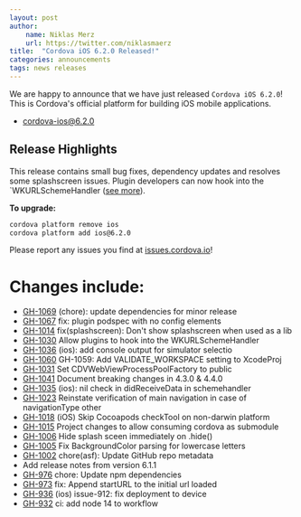 ```yaml
---
layout: post
author:
    name: Niklas Merz
    url: https://twitter.com/niklasmaerz
title:  "Cordova iOS 6.2.0 Released!"
categories: announcements
tags: news releases
---
```


We are happy to announce that we have just released `Cordova iOS 6.2.0`! This is Cordova's official platform for building iOS mobile applications.

* [cordova-ios@6.2.0](https://www.npmjs.com/package/cordova-ios)

## Release Highlights

This release contains small bug fixes, dependency updates and resolves some splashscreen issues. Plugin developers can now hook into the `WKURLSchemeHandler ([see more](https://github.com/apache/cordova-ios/pull/1030)).

**To upgrade:**

```bash
cordova platform remove ios
cordova platform add ios@6.2.0
```

Please report any issues you find at [issues.cordova.io](http://issues.cordova.io/)!

<!--more-->
# Changes include:

* [GH-1069](https://github.com/apache/cordova-ios/pull/1069) (chore): update dependencies for minor release
* [GH-1067](https://github.com/apache/cordova-ios/pull/1067) fix: plugin podspec with no config elements
* [GH-1014](https://github.com/apache/cordova-ios/pull/1014) fix(splashscreen): Don't show splashscreen when used as a lib
* [GH-1030](https://github.com/apache/cordova-ios/pull/1030) Allow plugins to hook into the WKURLSchemeHandler
* [GH-1036](https://github.com/apache/cordova-ios/pull/1036) (ios): add console output for simulator selectio
* [GH-1060](https://github.com/apache/cordova-ios/pull/1060) GH-1059: Add VALIDATE_WORKSPACE setting to XcodeProj
* [GH-1031](https://github.com/apache/cordova-ios/pull/1031) Set CDVWebViewProcessPoolFactory to public
* [GH-1041](https://github.com/apache/cordova-ios/pull/1041) Document breaking changes in 4.3.0 & 4.4.0
* [GH-1035](https://github.com/apache/cordova-ios/pull/1035) (ios): nil check in didReceiveData in schemehandler
* [GH-1023](https://github.com/apache/cordova-ios/pull/1023) Reinstate verification of main navigation in case of navigationType other
* [GH-1018](https://github.com/apache/cordova-ios/pull/1018) (iOS) Skip Cocoapods checkTool on non-darwin platform
* [GH-1015](https://github.com/apache/cordova-ios/pull/1015) Project changes to allow consuming cordova as submodule
* [GH-1006](https://github.com/apache/cordova-ios/pull/1006) Hide splash sceen immediately on .hide()
* [GH-1005](https://github.com/apache/cordova-ios/pull/1005) Fix BackgroundColor parsing for lowercase letters
* [GH-1002](https://github.com/apache/cordova-ios/pull/1002) chore(asf): Update GitHub repo metadata
* Add release notes from version 6.1.1
* [GH-976](https://github.com/apache/cordova-ios/pull/976) chore: Update npm dependencies
* [GH-973](https://github.com/apache/cordova-ios/pull/973) fix: Append startURL to the initial url loaded
* [GH-936](https://github.com/apache/cordova-ios/pull/936) (ios) issue-912: fix deployment to device
* [GH-932](https://github.com/apache/cordova-ios/pull/932) ci: add node 14 to workflow
